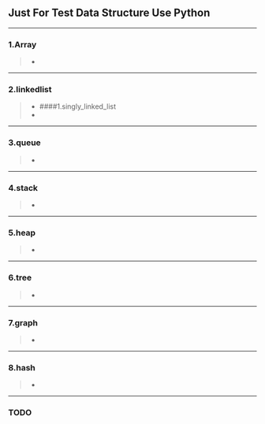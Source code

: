 ## Just For Test Data Structure Use Python

---
### 1.Array
>-
---
### 2.linkedlist
>- ####1.singly_linked_list
>-
---
### 3.queue
>-
---
### 4.stack
>-
---
### 5.heap
>-
---
### 6.tree
>-
---
### 7.graph
>-
---
### 8.hash
>-
---

### TODO